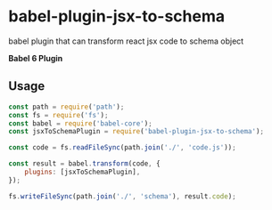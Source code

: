 # babel-plugin-jsx-to-schema

babel plugin that can transform react jsx code to schema object

**Babel 6 Plugin**

## Usage

```javascript
const path = require('path');
const fs = require('fs');
const babel = require('babel-core');
const jsxToSchemaPlugin = require('babel-plugin-jsx-to-schema');

const code = fs.readFileSync(path.join('./', 'code.js'));

const result = babel.transform(code, {
    plugins: [jsxToSchemaPlugin],
});

fs.writeFileSync(path.join('./', 'schema'), result.code);
```
